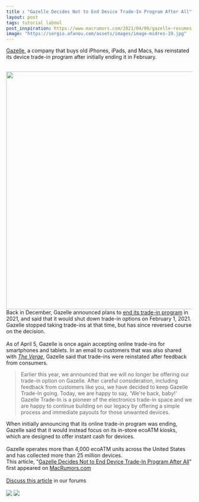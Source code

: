 ```yaml
---
title : "Gazelle Decides Not to End Device Trade-In Program After All"
layout: post
tags: tutorial labnol
post_inspiration: https://www.macrumors.com/2021/04/06/gazelle-resumes-trade-in-program/
image: "https://sergio.afanou.com/assets/images/image-midres-19.jpg"
---
```


<a href="https://www.gazelle.com">Gazelle</a>, a company that buys old iPhones, iPads, and Macs, has reinstated its device trade-in program after initially ending it in February.
<br/>

<br/>
<img src="https://images.macrumors.com/article-new/2020/12/Gazelle.jpg" alt="" width="1153" height="640" class="aligncenter size-full wp-image-776796" />
<br/>
Back in December, Gazelle announced plans to <a href="https://www.macrumors.com/2020/12/31/gazelle-used-device-trade-in-ending/">end its trade-in program</a> in 2021, and said that it would shut down trade-in options on February 1, 2021. Gazelle stopped taking trade-ins at that time, but has since reversed course on the decision.
<br/>

<br/>
As of April 5, Gazelle is once again accepting online trade-ins for smartphones and tablets. In an email to customers that was also shared with <em><a href="https://www.theverge.com/2021/4/6/22370595/gazelle-trade-in-program-is-back-returns-iphone-samsung-smartphone-selling">The Verge</a></em>, Gazelle said that trade-ins were reinstated after feedback from consumers.<blockquote>Earlier this year, we announced that we will no longer be offering our trade-in option on Gazelle. After careful consideration, including feedback from customers like you, we have decided to keep Gazelle Trade-In going. Today, we are happy to say, 'We're back, baby!' Gazelle Trade-In is a pioneer of the electronics trade-in space and we are happy to continue building on our legacy by offering a simple process and immediate payouts for those unwanted devices.</blockquote>When initially announcing that its online trade-in program was ending, Gazelle said that it would instead focus on its in-store ecoATM kiosks, which are designed to offer instant cash for devices.
<br/>

<br/>
Gazelle operates more than 4,000 ecoATM units across the United States and has collected more than 25 million devices.<br/>This article, &quot;<a href="https://www.macrumors.com/2021/04/06/gazelle-resumes-trade-in-program/">Gazelle Decides Not to End Device Trade-In Program After All</a>&quot; first appeared on <a href="https://www.macrumors.com">MacRumors.com</a><br/><br/><a href="https://forums.macrumors.com/threads/gazelle-decides-not-to-end-device-trade-in-program-after-all.2290843/">Discuss this article</a> in our forums<br/><br/><div class="feedflare">
<a href="http://feeds.macrumors.com/~ff/MacRumors-All?a=dQjEKwdxJxc:cmKqw2EeMk0:6W8y8wAjSf4"><img src="http://feeds.feedburner.com/~ff/MacRumors-All?d=6W8y8wAjSf4" border="0"></img></a> <a href="http://feeds.macrumors.com/~ff/MacRumors-All?a=dQjEKwdxJxc:cmKqw2EeMk0:qj6IDK7rITs"><img src="http://feeds.feedburner.com/~ff/MacRumors-All?d=qj6IDK7rITs" border="0"></img></a>
</div><img src="http://feeds.feedburner.com/~r/MacRumors-All/~4/dQjEKwdxJxc" height="1" width="1" alt=""/>